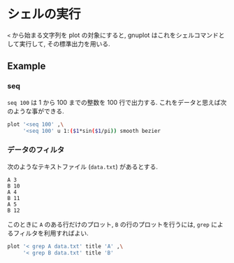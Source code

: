 # シェルの実行

`<` から始まる文字列を plot の対象にすると, gnuplot はこれをシェルコマンドとして実行して, その標準出力を用いる.

## Example

### seq

`seq 100` は 1 から 100 までの整数を 100 行で出力する.
これをデータと思えば次のような事ができる.

```bash
plot '<seq 100' ,\
     '<seq 100' u 1:($1*sin($1/pi)) smooth bezier
```

### データのフィルタ

次のようなテキストファイル (`data.txt`) があるとする.

```
A 3
B 10
A 4
B 11
A 5
B 12
```

このときに `A` のある行だけのプロット, `B` の行のプロットを行うには, `grep` によるフィルタを利用すればよい.

```bash
plot '< grep A data.txt' title 'A' ,\
     '< grep B data.txt' title 'B'
```

